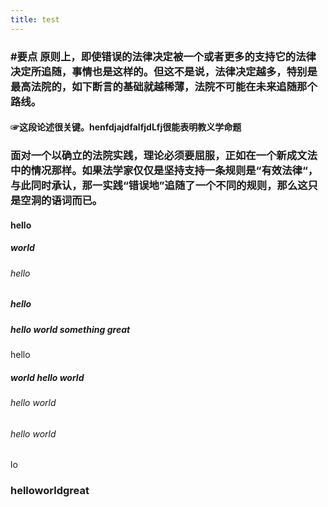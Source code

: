 ```yaml
---
title: test
---
```


### #要点 原则上，即使错误的法律决定被一个或者更多的支持它的法律决定所追随，事情也是这样的。但这不是说，法律决定越多，特别是最高法院的，如下断言的基础就越稀薄，法院不可能在未来追随那个路线。
#### ☞这段论述很关键。henfdjajdfalfjdLfj很能表明教义学命题
### 面对一个以确立的法院实践，理论必须要屈服，正如在一个新成文法中的情况那样。如果法学家仅仅是坚持支持一条规则是“有效法律“，与此同时承认，那一实践“错误地”追随了一个不同的规则，那么这只是空洞的语词而已。
#### hello
##### world
###### hello
##### hello
##### hello world something great
 hello
#### 
##### world hello world
###### hello world
###### hello world
lo
### helloworldgreat
